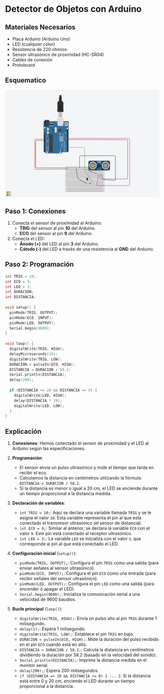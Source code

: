 # Detector de Objetos con Arduino
## Materiales Necesarios
- Placa Arduino (Arduino Uno)
- LED (cualquier color)
- Resistencia de 220 ohmios
- Sensor ultrasónico de proximidad (HC-SR04)
- Cables de conexión
- Protoboard

## Esquematico
![](../src/Practics/HC-SR04.png)

## Paso 1: Conexiones
1. Conecta el sensor de proximidad al Arduino:
   - **TRIG** del sensor al pin **10** del Arduino.
   - **ECO** del sensor al pin **9** del Arduino.
2. Conecta el LED:
   - **Ánodo (+)** del LED al pin **3** del Arduino.
   - **Cátodo (-)** del LED a través de una resistencia al **GND** del Arduino.

## Paso 2: Programación
```cpp
int TRIG = 10;
int ECO = 9;
int LED = 3;
int DURACION;
int DISTANCIA;

void setup() {
  pinMode(TRIG, OUTPUT);
  pinMode(ECO, INPUT);
  pinMode(LED, OUTPUT);
  Serial.begin(9600);
}

void loop() {
  digitalWrite(TRIG, HIGH);
  delayMicroseconds(10);
  digitalWrite(TRIG, LOW);
  DURACION = pulseIn(ECO, HIGH);
  DISTANCIA = DURACION / 58.2;
  Serial.println(DISTANCIA);
  delay(200);
  
  if (DISTANCIA <= 20 && DISTANCIA >= 0) {
    digitalWrite(LED, HIGH);
    delay(DISTANCIA * 10);
    digitalWrite(LED, LOW);
  }
}
```

## Explicación
1. **Conexiones**: Hemos conectado el sensor de proximidad y el LED al Arduino según las especificaciones.

2. **Programación**:
   - El sensor envía un pulso ultrasónico y mide el tiempo que tarda en recibir el eco.
   - Calculamos la distancia en centímetros utilizando la fórmula: `DISTANCIA = DURACION / 58.2`.
   - Si la distancia es menor o igual a 20 cm, el LED se enciende durante un tiempo proporcional a la distancia medida.

3. **Declaración de variables**:
    - `int TRIG = 10;`: Aquí se declara una variable llamada `TRIG` y se le asigna el valor `10`. Esta variable representa el pin al que está conectado el transmisor ultrasónico (el sensor de distancia).
    - `int ECO = 9;`: Similar al anterior, se declara la variable `ECO` con el valor `9`. Este pin está conectado al receptor ultrasónico.
    - `int LED = 3;`: La variable `LED` se inicializa con el valor `3`, que corresponde al pin al que está conectado el LED.

4. **Configuración inicial** (`setup()`):
    - `pinMode(TRIG, OUTPUT);`: Configura el pin `TRIG` como una salida (para enviar señales al sensor ultrasónico).
    - `pinMode(ECO, INPUT);`: Configura el pin `ECO` como una entrada (para recibir señales del sensor ultrasónico).
    - `pinMode(LED, OUTPUT);`: Configura el pin `LED` como una salida (para encender o apagar el LED).
    - `Serial.begin(9600);`: Inicializa la comunicación serial a una velocidad de 9600 baudios.

5. **Bucle principal** (`loop()`):
    - `digitalWrite(TRIG, HIGH);`: Envía un pulso alto al pin `TRIG` durante 1 milisegundo.
    - `delay(1);`: Espera 1 milisegundo.
    - `digitalWrite(TRIG, LOW);`: Establece el pin `TRIG` en bajo.
    - `DURACION = pulseIn(ECO, HIGH);`: Mide la duración del pulso recibido en el pin `ECO` cuando está en alto.
    - `DISTANCIA = DURACION / 58.2;`: Calcula la distancia en centímetros dividiendo la duración por 58.2 (basado en la velocidad del sonido).
    - `Serial.println(DISTANCIA);`: Imprime la distancia medida en el monitor serial.
    - `delay(200);`: Espera 200 milisegundos.
    - `if (DISTANCIA <= 20 && DISTANCIA >= 0) { ... }`: Si la distancia está entre 0 y 20 cm, enciende el LED durante un tiempo proporcional a la distancia.